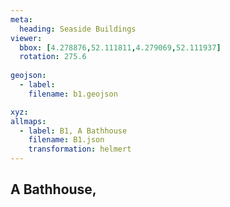 ```yaml
---
meta:
  heading: Seaside Buildings
viewer:
  bbox: [4.278876,52.111811,4.279069,52.111937]
  rotation: 275.6
  
geojson:
  - label:
    filename: b1.geojson

xyz:
allmaps:
  - label: B1, A Bathhouse
    filename: B1.json
    transformation: helmert
---
```


## A Bathhouse,